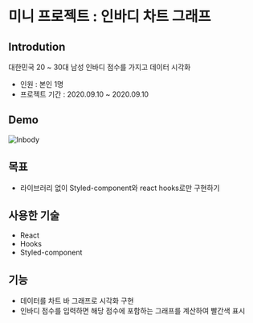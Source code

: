 # 미니 프로젝트 : 인바디 차트 그래프

## Introdution
대한민국 20 ~ 30대 남성 인바디 점수를 가지고 데이터 시각화 
- 인원 : 본인 1명
- 프로젝트 기간 : 2020.09.10 ~ 2020.09.10

## Demo
![Inbody](https://user-images.githubusercontent.com/47416686/93571035-d88e3900-f9ce-11ea-9f0b-c8a329d4d9c8.gif)

## 목표
- 라이브러리 없이 Styled-component와 react hooks로만 구현하기


## 사용한 기술
- React
- Hooks
- Styled-component


## 기능
- 데이터를 차트 바 그래프로 시각화 구현
- 인바디 점수를 입력하면 해당 점수에 포함하는 그래프를 계산하여 빨간색 표시
